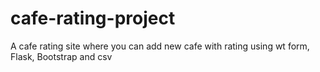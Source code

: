 # cafe-rating-project
A cafe rating site where you can add new cafe with rating using wt form, Flask, Bootstrap and csv
